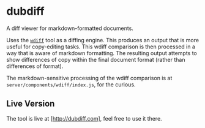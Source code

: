 # dubdiff

A diff viewer for markdown-formatted documents. 

Uses the [`wdiff`](http://www.gnu.org/software/wdiff/) tool as a diffing engine. This produces an output that is more useful for copy-editing tasks. This wdiff comparison is then processed in a way that is aware of markdown formatting. The resulting output attempts to show differences of copy within the final document format (rather than differences of format).

The markdown-sensitive processing of the wdiff comparison is at `server/components/wdiff/index.js`, for the curious.


## Live Version

The tool is live at [http://dubdiff.com], feel free to use it there.
